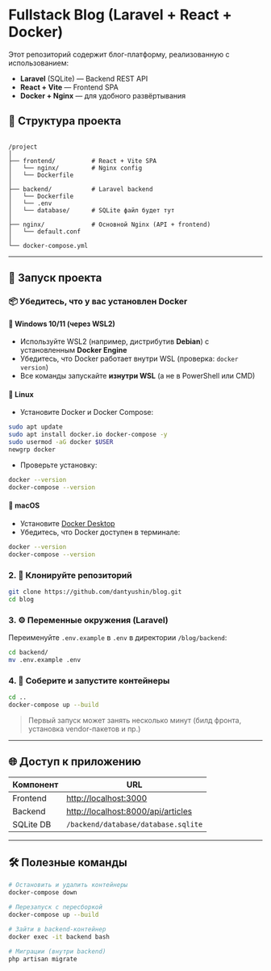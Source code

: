 # Fullstack Blog (Laravel + React + Docker)

Этот репозиторий содержит блог-платформу, реализованную с использованием:

- **Laravel** (SQLite) — Backend REST API
- **React + Vite** — Frontend SPA
- **Docker + Nginx** — для удобного развёртывания

## 📁 Структура проекта

```

/project
│
├── frontend/          # React + Vite SPA
│   └── nginx/         # Nginx config
│   └── Dockerfile
│
├── backend/           # Laravel backend
│   └── Dockerfile
│   └── .env
│   └── database/      # SQLite файл будет тут
│
├── nginx/             # Основной Nginx (API + frontend)
│   └── default.conf
│
└── docker-compose.yml

````

---

## 🚀 Запуск проекта

### 📦 Убедитесь, что у вас установлен Docker

#### 🔹 **Windows 10/11 (через WSL2)**

* Используйте WSL2 (например, дистрибутив **Debian**) с установленным **Docker Engine**
* Убедитесь, что Docker работает внутри WSL (проверка: `docker version`)
* Все команды запускайте **изнутри WSL** (а не в PowerShell или CMD)

#### 🔹 **Linux**

* Установите Docker и Docker Compose:

```bash
sudo apt update
sudo apt install docker.io docker-compose -y
sudo usermod -aG docker $USER
newgrp docker
```

* Проверьте установку:

```bash
docker --version
docker-compose --version
```

#### 🔹 **macOS**

* Установите [Docker Desktop](https://www.docker.com/products/docker-desktop/)
* Убедитесь, что Docker доступен в терминале:

```bash
docker --version
docker-compose --version
```

### 2. 🔧 Клонируйте репозиторий

```bash
git clone https://github.com/dantyushin/blog.git
cd blog
````

### 3. ⚙️ Переменные окружения (Laravel)

Переименуйте `.env.example` в `.env` в директории `/blog/backend`:

```bash
cd backend/
mv .env.example .env
```

### 4. 🧱 Соберите и запустите контейнеры

```bash
cd ..
docker-compose up --build
```

> Первый запуск может занять несколько минут (билд фронта, установка vendor-пакетов и пр.)

---

## 🌐 Доступ к приложению

| Компонент | URL                                                            |
| --------- | -------------------------------------------------------------- |
| Frontend  | [http://localhost:3000](http://localhost:3000)                           |
| Backend   | [http://localhost:8000/api/articles](http://localhost:8000/api/articles) |
| SQLite DB | `/backend/database/database.sqlite`                            |

---

## 🛠 Полезные команды

```bash
# Остановить и удалить контейнеры
docker-compose down

# Перезапуск с пересборкой
docker-compose up --build

# Зайти в backend-контейнер
docker exec -it backend bash

# Миграции (внутри backend)
php artisan migrate
```
